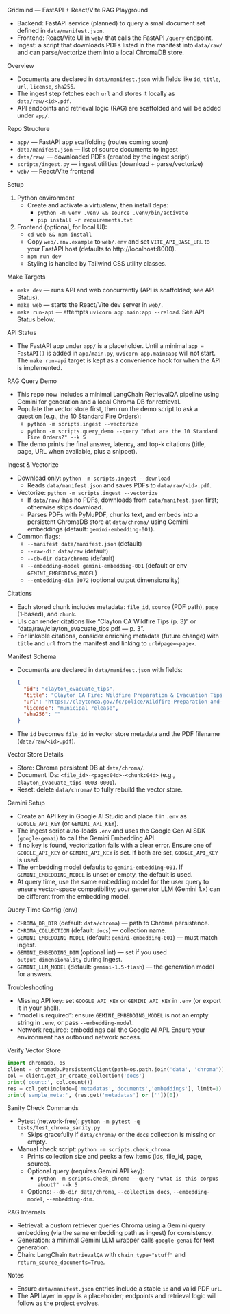 Gridmind — FastAPI + React/Vite RAG Playground

- Backend: FastAPI service (planned) to query a small document set defined in `data/manifest.json`.
- Frontend: React/Vite UI in `web/` that calls the FastAPI `/query` endpoint.
- Ingest: a script that downloads PDFs listed in the manifest into `data/raw/` and can parse/vectorize them into a local ChromaDB store.

Overview
- Documents are declared in `data/manifest.json` with fields like `id`, `title`, `url`, `license`, `sha256`.
- The ingest step fetches each `url` and stores it locally as `data/raw/<id>.pdf`.
- API endpoints and retrieval logic (RAG) are scaffolded and will be added under `app/`.

Repo Structure
- `app/` — FastAPI app scaffolding (routes coming soon)
- `data/manifest.json` — list of source documents to ingest
- `data/raw/` — downloaded PDFs (created by the ingest script)
- `scripts/ingest.py` — ingest utilities (download + parse/vectorize)
- `web/` — React/Vite frontend

Setup
1) Python environment
   - Create and activate a virtualenv, then install deps:
     - `python -m venv .venv && source .venv/bin/activate`
     - `pip install -r requirements.txt`
2) Frontend (optional, for local UI):
   - `cd web && npm install`
   - Copy `web/.env.example` to `web/.env` and set `VITE_API_BASE_URL` to your FastAPI host (defaults to http://localhost:8000).
   - `npm run dev`
   - Styling is handled by Tailwind CSS utility classes.

Make Targets
- `make dev` — runs API and web concurrently (API is scaffolded; see API Status).
- `make web` — starts the React/Vite dev server in `web/`.
- `make run-api` — attempts `uvicorn app.main:app --reload`. See API Status below.

API Status
- The FastAPI app under `app/` is a placeholder. Until a minimal `app = FastAPI()` is added in `app/main.py`, `uvicorn app.main:app` will not start. The `make run-api` target is kept as a convenience hook for when the API is implemented.

RAG Query Demo
- This repo now includes a minimal LangChain RetrievalQA pipeline using Gemini for generation and a local Chroma DB for retrieval.
- Populate the vector store first, then run the demo script to ask a question (e.g., the 10 Standard Fire Orders):
  - `python -m scripts.ingest --vectorize`
  - `python -m scripts.query_demo --query "What are the 10 Standard Fire Orders?" --k 5`
- The demo prints the final answer, latency, and top-k citations (title, page, URL when available, plus a snippet).

Ingest & Vectorize
- Download only: `python -m scripts.ingest --download`
  - Reads `data/manifest.json` and saves PDFs to `data/raw/<id>.pdf`.
- Vectorize: `python -m scripts.ingest --vectorize`
  - If `data/raw/` has no PDFs, downloads from `data/manifest.json` first; otherwise skips download.
  - Parses PDFs with PyMuPDF, chunks text, and embeds into a persistent ChromaDB store at `data/chroma/` using Gemini embeddings (default: `gemini-embedding-001`).
- Common flags:
  - `--manifest data/manifest.json` (default)
  - `--raw-dir data/raw` (default)
  - `--db-dir data/chroma` (default)
  - `--embedding-model gemini-embedding-001` (default or env `GEMINI_EMBEDDING_MODEL`)
  - `--embedding-dim 3072` (optional output dimensionality)

Citations
- Each stored chunk includes metadata: `file_id`, `source` (PDF path), `page` (1‑based), and `chunk`.
- UIs can render citations like “Clayton CA Wildfire Tips (p. 3)” or “data/raw/clayton_evacuate_tips.pdf — p. 3”.
- For linkable citations, consider enriching metadata (future change) with `title` and `url` from the manifest and linking to `url#page=<page>`.

Manifest Schema
- Documents are declared in `data/manifest.json` with fields:
  ```json
  {
    "id": "clayton_evacuate_tips",
    "title": "Clayton CA Fire: Wildfire Preparation & Evacuation Tips",
    "url": "https://claytonca.gov/fc/police/Wildfire-Preparation-and-Evacuation-Tips.pdf",
    "license": "municipal release",
    "sha256": ""
  }
  ```
- The `id` becomes `file_id` in vector store metadata and the PDF filename (`data/raw/<id>.pdf`).

Vector Store Details
- Store: Chroma persistent DB at `data/chroma/`.
- Document IDs: `<file_id>-<page:04d>-<chunk:04d>` (e.g., `clayton_evacuate_tips-0003-0001`).
- Reset: delete `data/chroma/` to fully rebuild the vector store.

Gemini Setup
- Create an API key in Google AI Studio and place it in `.env` as `GOOGLE_API_KEY` (or `GEMINI_API_KEY`).
- The ingest script auto-loads `.env` and uses the Google Gen AI SDK (`google-genai`) to call the Gemini Embedding API.
- If no key is found, vectorization fails with a clear error. Ensure one of `GOOGLE_API_KEY` or `GEMINI_API_KEY` is set. If both are set, `GOOGLE_API_KEY` is used.
- The embedding model defaults to `gemini-embedding-001`. If `GEMINI_EMBEDDING_MODEL` is unset or empty, the default is used.
- At query time, use the same embedding model for the user query to ensure vector-space compatibility; your generator LLM (Gemini 1.x) can be different from the embedding model.

Query-Time Config (env)
- `CHROMA_DB_DIR` (default: `data/chroma`) — path to Chroma persistence.
- `CHROMA_COLLECTION` (default: `docs`) — collection name.
- `GEMINI_EMBEDDING_MODEL` (default: `gemini-embedding-001`) — must match ingest.
- `GEMINI_EMBEDDING_DIM` (optional int) — set if you used `output_dimensionality` during ingest.
- `GEMINI_LLM_MODEL` (default: `gemini-1.5-flash`) — the generation model for answers.

Troubleshooting
- Missing API key: set `GOOGLE_API_KEY` or `GEMINI_API_KEY` in `.env` (or export it in your shell).
- “model is required”: ensure `GEMINI_EMBEDDING_MODEL` is not an empty string in `.env`, or pass `--embedding-model`.
- Network required: embeddings call the Google AI API. Ensure your environment has outbound network access.

Verify Vector Store
```python
import chromadb, os
client = chromadb.PersistentClient(path=os.path.join('data', 'chroma'))
col = client.get_or_create_collection('docs')
print('count:', col.count())
res = col.get(include=['metadatas','documents','embeddings'], limit=1)
print('sample_meta:', (res.get('metadatas') or [''])[0])
```

Sanity Check Commands
- Pytest (network-free): `python -m pytest -q tests/test_chroma_sanity.py`
  - Skips gracefully if `data/chroma/` or the `docs` collection is missing or empty.
- Manual check script: `python -m scripts.check_chroma`
  - Prints collection size and peeks a few items (ids, file_id, page, source).
  - Optional query (requires Gemini API key):
    - `python -m scripts.check_chroma --query "what is this corpus about?" --k 5`
  - Options: `--db-dir data/chroma`, `--collection docs`, `--embedding-model`, `--embedding-dim`.

RAG Internals
- Retrieval: a custom retriever queries Chroma using a Gemini query embedding (via the same embedding path as ingest) for consistency.
- Generation: a minimal Gemini LLM wrapper calls `google-genai` for text generation.
- Chain: LangChain `RetrievalQA` with `chain_type="stuff"` and `return_source_documents=True`.

Notes
- Ensure `data/manifest.json` entries include a stable `id` and valid PDF `url`.
- The API layer in `app/` is a placeholder; endpoints and retrieval logic will follow as the project evolves.
